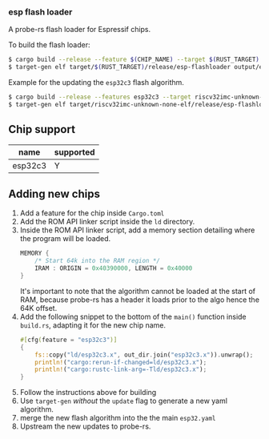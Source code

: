 ### esp flash loader

A probe-rs flash loader for Espressif chips.

To build the flash loader:

```bash
$ cargo build --release --feature $(CHIP_NAME) --target $(RUST_TARGET) # builds the flashing stub
$ target-gen elf target/$(RUST_TARGET)/release/esp-flashloader output/esp32.yaml --update --name $(CHIP_NAME)-flashloader
```

Example for the updating the `esp32c3` flash algorithm.

```bash
$ cargo build --release --features esp32c3 --target riscv32imc-unknown-none-elf
$ target-gen elf target/riscv32imc-unknown-none-elf/release/esp-flashloader output/esp32.yaml --update --name esp32c3-flashloader
```

## Chip support

|name   |supported|
|-------|---------|
|esp32c3|   Y     |

## Adding new chips

1. Add a feature for the chip inside `Cargo.toml`
2. Add the ROM API linker script inside the `ld` directory.
3. Inside the ROM API linker script, add a memory section detailing where the program will be loaded.
    ```c
    MEMORY {
        /* Start 64k into the RAM region */
        IRAM : ORIGIN = 0x40390000, LENGTH = 0x40000
    }
    ```
    It's important to note that the algorithm cannot be loaded at the start of RAM, because probe-rs has a header it loads prior to the algo hence the 64K offset.
4. Add the following snippet to the bottom of the `main()` function inside `build.rs`, adapting it for the new chip name.
    ```rust
    #[cfg(feature = "esp32c3")]
    {
        fs::copy("ld/esp32c3.x", out_dir.join("esp32c3.x")).unwrap();
        println!("cargo:rerun-if-changed=ld/esp32c3.x");
        println!("cargo:rustc-link-arg=-Tld/esp32c3.x");
    }
    ```
5. Follow the instructions above for building
6. Use `target-gen` _without_ the `update` flag to generate a new yaml algorithm.
7. merge the new flash algorithm into the the main `esp32.yaml`
8. Upstream the new updates to probe-rs.